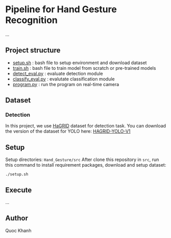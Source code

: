 # Pipeline for Hand Gesture Recognition
...

## Project structure
* [setup.sh](./setup.sh)                    : bash file to setup environment and download dataset
* [train.sh](./train.sh)                    : bash file to train model from scratch or pre-trained models
* [detect_eval.py](./detect_eval.py)        : evaluate detection module
* [classify_eval.py](./classify_eval.py)    : evalutate classification module
* [program.py](./program.py)                : run the program on real-time camera

## Dataset
### Detection
In this project, we use [HaGRID](github.com/hukenovs/hagrid) dataset for detection task. You can download the version of the dataset for YOLO here:
[HAGRID-YOLO-V1](www.kaggle.com/datasets/khnhoquc/hagrid-yolo-v1)

## Setup
Setup directories: `Hand_Gesture/src`
After clone this repository in `src`, run this command to install requirement packages, download and setup dataset:
```
./setup.sh
```

## Execute
...

## Author
Quoc Khanh